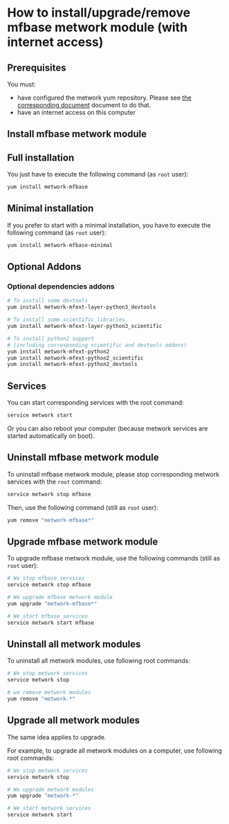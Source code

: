 # How to install/upgrade/remove mfbase metwork module (with internet access)

[//]: # (automatically generated from https://github.com/metwork-framework/resources/blob/master/cookiecutter/_%7B%7Bcookiecutter.repo%7D%7D/.metwork-framework/install_a_metwork_package.md)

## Prerequisites

You must:

- have configured the metwork yum repository. Please see [the corresponding document](configure_metwork_repo.md) document to do that.
- have an internet access on this computer

## Install mfbase metwork module

## Full installation

You just have to execute the following command (as `root` user):

```bash
yum install metwork-mfbase
```

## Minimal installation

If you prefer to start with a minimal installation, you have to execute the following command
(as `root` user):

```bash
yum install metwork-mfbase-minimal
```

## Optional Addons

### Optional dependencies addons

```bash
# To install some devtools
yum install metwork-mfext-layer-python3_devtools

# To install some scientific libraries
yum install metwork-mfext-layer-python3_scientific

# To install python2 support
# (including corresponding scientific and devtools addons)
yum install metwork-mfext-python2
yum install metwork-mfext-python2_scientific
yum install metwork-mfext-python2_devtools
```





## Services

You can start corresponding services with the root command:

```bash
service metwork start
```

Or you can also reboot your computer (because metwork services are started automatically on boot).



## Uninstall mfbase metwork module


To uninstall mfbase metwork module, please stop corresponding metwork services with the `root` command:

```bash
service metwork stop mfbase
```

Then, use the following command (still as `root` user):


```bash
yum remove "metwork-mfbase*"
```

## Upgrade mfbase metwork module

To upgrade mfbase metwork module, use the following commands (still as `root` user):


```bash
# We stop mfbase services
service metwork stop mfbase
```


```bash
# We upgrade mfbase metwork module
yum upgrade "metwork-mfbase*"
```


```bash
# We start mfbase services
service metwork start mfbase
```


## Uninstall all metwork modules

To uninstall all metwork modules, use following root commands:

```bash
# We stop metwork services
service metwork stop

# we remove metwork modules
yum remove "metwork-*"
```

## Upgrade all metwork modules

The same idea applies to upgrade.

For example, to upgrade all metwork modules on a computer, use following root commands:

```bash
# We stop metwork services
service metwork stop

# We upgrade metwork modules
yum upgrade "metwork-*"

# We start metwork services
service metwork start
```
